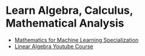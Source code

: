 # Learn Algebra, Calculus, Mathematical Analysis

- [Mathematics for Machine Learning Specialization](https://imp.i384100.net/baqMYv)
- [Linear Algebra Youtube Course](https://www.youtube.com/playlist?list=PLZHQObOWTQDPD3MizzM2xVFitgF8hE_ab)
